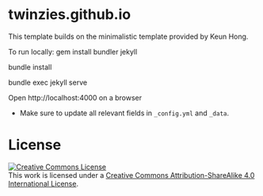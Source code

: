 # twinzies.github.io

This template builds on the minimalistic template provided by Keun Hong.

To run locally: 
  gem install bundler jekyll
  
  bundle install
  
  bundle exec jekyll serve
  
  Open http://localhost:4000 on a browser
  
  
- Make sure to update all relevant fields in `_config.yml` and `_data`.

# License
<a rel="license" href="http://creativecommons.org/licenses/by-sa/4.0/"><img alt="Creative Commons License" style="border-width:0" src="https://i.creativecommons.org/l/by-sa/4.0/88x31.png" /></a><br />This work is licensed under a <a rel="license" href="http://creativecommons.org/licenses/by-sa/4.0/">Creative Commons Attribution-ShareAlike 4.0 International License</a>.

